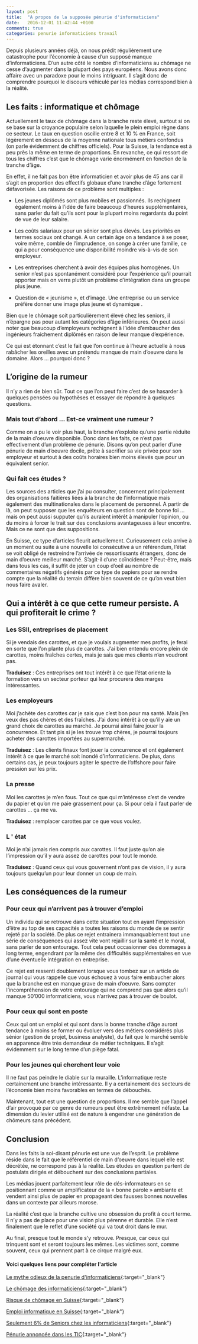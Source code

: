 ```yaml
---
layout: post
title:  "A propos de la supposée pénurie d'informaticiens"
date:   2016-12-01 11:42:44 +0100
comments: true
categories: penurie informaticiens travail
---
```


Depuis plusieurs années déjà, on nous prédit régulièrement une catastrophe pour l’économie à cause d’un supposé manque d’informaticiens. D’un autre côté le nombre d’informaticiens au chômage ne cesse d’augmenter dans la plupart des pays européens. Nous avons donc affaire avec un paradoxe pour le moins intriguant. Il s’agit donc de comprendre pourquoi le discours véhiculé par les médias correspond bien à la réalité. 

## Les faits : informatique et chômage

Actuellement le taux de chômage dans la branche reste élevé, surtout si on se base sur la croyance populaire selon laquelle le plein emploi règne dans ce secteur. Le taux en question oscille entre 8 et 10 % en France, soit légèrement en dessous de la moyenne nationale tous métiers confondus (on parle évidemment de chiffres officiels). Pour la Suisse, la tendance est à peu près la même en terme de proportions. En revanche, ce qui ressort de tous les chiffres c’est que le chômage varie énormément en fonction de la tranche d’âge.

En effet, il ne fait pas bon être informaticien et avoir plus de 45 ans car il s’agit en proportion des effectifs globaux d’une tranche d’âge fortement défavorisée. Les raisons de ce problème sont multiples :

* Les jeunes diplômés sont plus mobiles et passionnés. Ils rechignent également moins à l’idée de faire beaucoup d’heures supplémentaires, sans parler du fait qu’ils sont pour la plupart moins regardants du point de vue de leur salaire.

* Les coûts salariaux pour un sénior sont plus élevés. Les priorités en termes sociaux ont changé. A un certain âge on a tendance à se poser, voire même, comble de l’imprudence,  on songe à créer une famille, ce qui a pour conséquence une disponibilité moindre vis-à-vis de son employeur.

* Les entreprises cherchent à avoir des équipes plus homogènes. Un senior n’est pas spontanément considéré pour l’expérience qu’il pourrait apporter mais on verra plutôt un problème d’intégration dans un groupe plus jeune. 

* Question de « jeunisme », et d’image. Une entreprise ou un service préfère donner une image plus jeune et dynamique .

Bien que le chômage soit particulièrement élevé chez les seniors, il n’épargne pas pour autant les catégories d’âge inférieures. On peut aussi noter que beaucoup d’employeurs rechignent à l’idée d’embaucher des ingénieurs fraichement diplômés en raison de leur manque d’expérience. 

Ce qui est étonnant c’est le fait que l’on continue à l’heure actuelle à nous rabâcher les oreilles avec un prétendu manque de main d’oeuvre dans le domaine. Alors … pourquoi donc ?


## L’origine de la rumeur 

Il n’y a rien de bien sûr. Tout ce que l’on peut faire c’est de se hasarder à quelques pensées ou hypothèses et essayer de répondre à quelques questions.

### Mais tout d’abord … Est-ce vraiment une rumeur ?

Comme on a pu le voir plus haut, la branche n’exploite qu’une partie réduite de la main d’oeuvre disponible. Donc dans les faits, ce n’est pas effectivement d’un problème de pénurie. Disons qu’on peut parler d’une pénurie de main d’oeuvre docile, prête à sacrifier sa vie privée pour son employeur et surtout à des coûts horaires bien moins élevés que pour un équivalent senior.


### Qui fait ces études ?

Les sources des articles que j’ai pu consulter, concernent principalement des organisations faitières liées  à la branche de l’informatique mais également des multinationales dans le placement de personnel. A partir de là, on peut supposer que les enquêteurs en question sont de bonne foi … mais on peut aussi supputer qu’ils auraient intérêt à manipuler l’opinion, ou du moins à forcer le trait sur des conclusions avantageuses à leur encontre. Mais ce ne sont que des suppositions.

En Suisse, ce type d’articles fleurit actuellement. Curieusement cela arrive à un moment ou suite à une nouvelle loi consécutive à un référendum, l’état se voit obligé de restreindre l’arrivée de ressortissants étrangers, donc de main d’oeuvre meilleur marché.  S’agit-il d’une coïncidence ? Peut-être, mais dans tous les cas, il suffit de jeter un coup d’oeil au nombre de commentaires négatifs générés par ce type de papiers pour se rendre compte que la réalité du terrain diffère bien souvent de ce qu’on veut bien nous faire avaler.


## Qui a intérêt à ce que cette rumeur persiste. A qui profiterait le crime ?

### Les SSII, entreprises de placement

Si je vendais des carottes, et que je voulais augmenter mes profits, je ferai en sorte que l’on plante plus de carottes. J’ai bien entendu encore plein de carottes, moins fraîches certes, mais je sais que mes clients n’en voudront pas.

**Traduisez** : Ces entreprises ont tout intérêt à ce que l’état oriente la formation vers un secteur porteur qui leur procurera des marges intéressantes. 

### Les employeurs

Moi j’achète des carottes car je sais que c’est bon pour ma santé. Mais j’en veux des pas chères et des fraîches. J’ai donc intérêt à ce qu’il y aie un grand choix de carottes au marché. Je pourrai ainsi faire jouer la concurrence. Et tant pis si je les trouve trop chères, je pourrai toujours acheter des carottes importées au supermarché.

**Traduisez** : Les clients finaux font jouer la concurrence et ont également intérêt à ce que le marché soit inondé d’informaticiens. De plus, dans certains cas, je peux toujours agiter le spectre de l’offshore pour faire pression sur les prix.

### La presse

Moi les carottes je m’en fous. Tout ce que qui m’intéresse c’est de vendre du papier et qu’on me paie grassement pour ça. Si pour cela il faut parler de carottes … ça me va.

**Traduisez** : remplacer carottes par ce que vous voulez.

### L ' état

Moi je n’ai jamais rien compris aux carottes. Il faut juste qu’on aie l’impression qu’il y aura assez de carottes pour tout le monde.

**Traduisez** : Quand ceux qui vous gouvernent n’ont pas de vision, il y aura toujours quelqu’un pour leur donner un coup de main.


## Les conséquences de la rumeur

### Pour ceux qui n’arrivent pas à trouver d’emploi

Un individu qui se retrouve dans cette situation tout en ayant l’impression d’être au top de ses capacités a toutes les raisons du monde de se sentir rejeté par la société. De plus ce rejet entrainera immanquablement tout une série de conséquences qui assez vite vont rejaillir sur la santé et le moral, sans parler de son entourage. Tout cela peut occasionner des dommages à long terme, engendrant par la même des difficultés supplémentaires en vue d’une éventuelle intégration en entreprise.

Ce rejet est ressenti doublement lorsque vous tombez sur un article de journal qui vous rappelle que vous échouez à vous faire embaucher alors que la branche est en manque grave de main d’oeuvre. Sans compter l’incompréhension de votre entourage qui ne comprend pas que alors qu’il manque 50’000 informaticiens, vous n’arrivez pas à trouver de boulot.


### Pour ceux qui sont en poste

Ceux qui ont un emploi et qui sont dans la bonne tranche d’âge auront tendance à moins se former ou évoluer vers des métiers considérés plus sénior (gestion de projet, business analyste), du fait que le marché semble en apparence être très demandeur de métier techniques. Il s’agit évidemment sur le long terme d’un piège fatal.


### Pour les jeunes qui cherchent leur voie

Il ne faut pas peindre le diable sur la muraille. L’informatique reste certainement une branche intéressante. Il y a certainement des secteurs de l’économie bien moins favorables en termes de débouchés. 

Maintenant, tout est une question de proportions. Il me semble que l’appel d’air provoqué par ce genre de rumeurs peut être extrêmement néfaste. La dimension du levier utilisé est de nature à engendrer une génération de chômeurs sans précédent. 


## Conclusion

Dans les faits la soi-disant pénurie est une vue de l’esprit. Le problème réside dans le fait que le référentiel de main d’oeuvre dans lequel elle est décrétée, ne correspond pas à la réalité. Les études en question partent de postulats dirigés et débouchent sur des conclusions partiales.

Les médias jouent parfaitement leur rôle de dés-informateurs en se positionnant comme un amplificateur de la « bonne parole » ambiante et vendent ainsi plus de papier en propageant des fausses bonnes nouvelles dans un contexte par ailleurs morose.

La réalité c’est que la branche cultive une obsession du profit à court terme. Il n’y a pas de place pour une vision plus pérenne et durable. Elle n’est finalement que le reflet d’une société qui va tout droit dans le mur.

Au final, presque tout le monde s’y retrouve. Presque, car ceux qui trinquent sont et seront toujours les mêmes. Les victimes sont, comme souvent, ceux qui prennent part à ce cirque malgré eux.






#### Voici quelques liens pour compléter l'article



[Le mythe odieux de la penurie d'informaticiens](http://www.informatiquenews.fr/le-mythe-odieux-de-la-penurie-dinformaticiens-selon-le-munci-349){:target="_blank"}

[Le chômage des informaticiens](http://www.zdnet.fr/actualites/chiffres-cles-le-chomage-des-informaticiens-39790265.htm){:target="_blank"}

[Risque de chômage en Suisse](http://www.ictjournal.ch/news/2015-03-01/le-risque-de-chomage-est-eleve-pour-les-seniors-dans-lit-en-suisse){:target="_blank"}

[Emploi informatique en Suisse](http://scratch-your-own-it.ch/2014/10/emploi-informatique-suisse/){:target="_blank"}

[Seulement 6% de Seniors chez les informaticiens](https://munci.org/Seulement-6-de-seniors-chez-les-informaticiens-taux-le-plus-bas-parmi-tous-les-metiers-qualifies){:target="_blank"}

[Pénurie annoncée dans les TIC](http://www.20min.ch/ro/news/suisse/story/23136866){:target="_blank"}